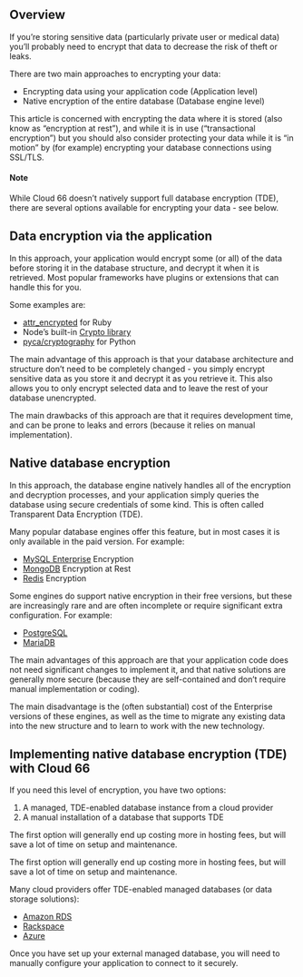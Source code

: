 ## Overview 

If you’re storing sensitive data (particularly private user or medical data) you’ll probably need to encrypt that data to decrease the risk of theft or leaks. 

There are two main approaches to encrypting your data:

- Encrypting data using your application code (Application level)
- Native encryption of the entire database (Database engine level)

This article is concerned with encrypting the data where it is stored (also know as “encryption at rest”), and while it is in use (“transactional encryption”) but you should also consider protecting your data while it is “in motion” by (for example) encrypting your database connections using SSL/TLS. 

#### Note
<div class="notice"><p>
While Cloud 66 doesn’t natively support full database encryption (TDE), there are several options available for encrypting your data - see below.</p></note>


## Data encryption via the application

In this approach, your application would encrypt some (or all) of the data before storing it in the database structure, and decrypt it when it is retrieved. Most popular frameworks have plugins or extensions that can handle this for you.

Some examples are:

- [attr\_encrypted](https://github.com/attr-encrypted/attr_encrypted) for Ruby
- Node’s built-in [Crypto library](https://nodejs.org/api/crypto.html)
- [pyca/cryptography](https://cryptography.io/en/latest/) for Python

The main advantage of this approach is that your database architecture and structure don’t need to be completely changed - you simply encrypt sensitive data as you store it and decrypt it as you retrieve it. This also allows you to only encrypt selected data and to leave the rest of your database unencrypted. 

The main drawbacks of this approach are that it requires development time, and can be prone to leaks and errors (because it relies on manual implementation). 


## Native database encryption

In this approach, the database engine natively handles all of the encryption and decryption processes, and your application simply queries the database using secure credentials of some kind. This is often called Transparent Data Encryption (TDE).

Many popular database engines offer this feature, but in most cases it is only available in the paid version. For example:

- [MySQL Enterprise](https://www.mysql.com/products/enterprise/encryption.html) Encryption
- [MongoDB](https://docs.mongodb.com/manual/core/security-encryption-at-rest/) Encryption at Rest
- [Redis](https://redislabs.com/blog/securing-redis-with-redis-enterprise-for-compliance-requirements/) Encryption

Some engines do support native encryption in their free versions, but these are increasingly rare and are often incomplete or require significant extra configuration. For example:

- [PostgreSQL](https://www.postgresql.org/docs/10/encryption-options.html)
- [MariaDB](https://mariadb.com/kb/en/library/data-at-rest-encryption-overview/)

The main advantages of this approach are that your application code does not need significant changes to implement it, and that native solutions are generally more secure (because they are self-contained and don’t require manual implementation or coding). 

The main disadvantage is the (often substantial) cost of the Enterprise versions of these engines, as well as the time to migrate any existing data into the new structure and to learn to work with the new technology.

## Implementing native database encryption (TDE) with Cloud 66

If you need this level of encryption, you have two options:

1. A managed, TDE-enabled database instance from a cloud provider 
2. A manual installation of a database that supports TDE

The first option will generally end up costing more in hosting fees, but will save a lot of time on setup and maintenance. 

The first option will generally end up costing more in hosting fees, but will save a lot of time on setup and maintenance. 

Many cloud providers offer TDE-enabled managed databases (or data storage solutions):

- [Amazon RDS](https://aws.amazon.com/rds/)
- [Rackspace](https://www.rackspace.com/data)
- [Azure](https://docs.microsoft.com/en-us/azure/storage/common/storage-service-encryption)

Once you have set up your external managed database, you will need to manually configure your application to connect to it securely.